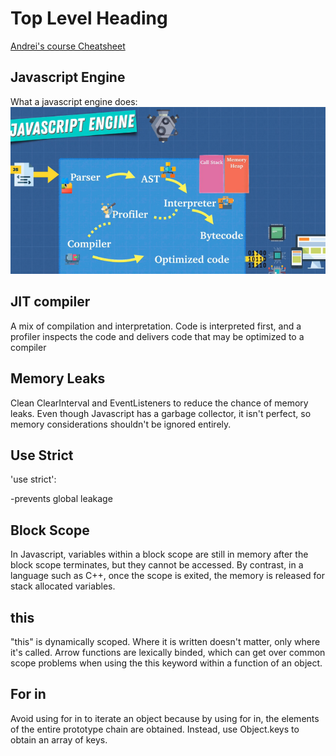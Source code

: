 # Top Level Heading

[Andrei's course Cheatsheet](https://zerotomastery.io/courses/advanced-javascript/cheatsheet/)

## Javascript Engine

What a javascript engine does:
![JS engine image](Capture.PNG)

## JIT compiler

A mix of compilation and interpretation. Code is interpreted first, and a profiler inspects the code and delivers code that may be optimized to a compiler

## Memory Leaks

Clean ClearInterval and EventListeners to reduce the chance of memory leaks. Even though Javascript has a garbage collector, it isn't perfect, so memory considerations shouldn't be ignored entirely.

## Use Strict

'use strict':

-prevents global leakage

## Block Scope

In Javascript, variables within a block scope are still in memory after the block scope terminates, but they cannot be accessed. By contrast, in a language such as C++, once the scope is exited, the memory is released for stack allocated variables.

## this

"this" is dynamically scoped. Where it is written doesn't matter, only where it's called.
Arrow functions are lexically binded, which can get over common scope problems when using the this keyword within a function of an object.

## For in

Avoid using for in to iterate an object because by using for in, the elements of the entire prototype chain are obtained. Instead, use Object.keys to obtain an array of keys.
